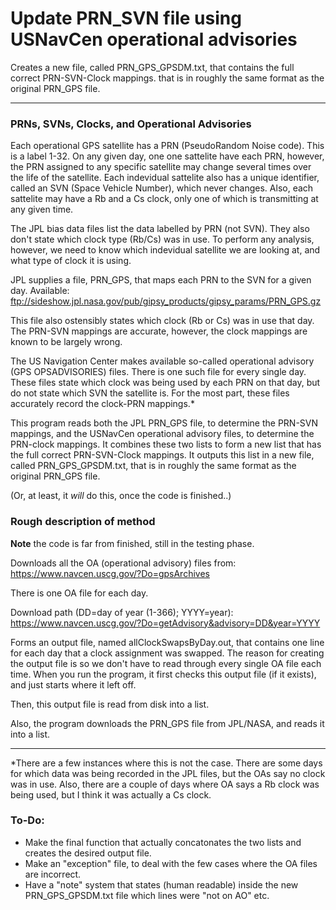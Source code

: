 # Update PRN_SVN file using USNavCen operational advisories


Creates a new file, called 
PRN_GPS_GPSDM.txt, 
that contains the full correct PRN-SVN-Clock mappings. 
that is in roughly the same format as the original PRN_GPS file.

********************************************************************************

### PRNs, SVNs, Clocks, and Operational Advisories

Each operational GPS satellite has a PRN (PseudoRandom Noise code).
This is a label 1-32.
On any given day, one one sattelite have each PRN, however, the PRN assigned
to any specific satellite may change several times over the life of the 
satellite.
Each indevidual sattelite also has a unique identifier, called an SVN (Space
Vehicle Number), which never changes.
Also, each sattelite may have a Rb and a Cs clock, only one of which is 
transmitting at any given time.

The JPL bias data files list the data labelled by PRN (not SVN). They also don't
state which clock type (Rb/Cs) was in use.
To perform any analysis, however, we need to know which indevidual satellite
we are looking at, and what type of clock it is using.

JPL supplies a file, PRN_GPS, that maps each PRN to the SVN for a given day.
Available:
ftp://sideshow.jpl.nasa.gov/pub/gipsy_products/gipsy_params/PRN_GPS.gz

This file also ostensibly states which clock (Rb or Cs) was in use that day.
The PRN-SVN mappings are accurate, however, the clock mappings are known to be
largely wrong.

The US Navigation Center makes available so-called operational advisory
(GPS OPSADVISORIES) files. There is one such file for every single day.
These files state which clock was being used by each PRN on that day, but do
not state which SVN the satellite is.
For the most part, these files accurately record the clock-PRN mappings.*

This program reads both the JPL PRN_GPS file, to determine the PRN-SVN mappings,
and the USNavCen operational advisory files, to determine the PRN-clock mappings.
It combines these two lists to form a new list that has the full correct
PRN-SVN-Clock mappings. It outputs this list in a new file, called
PRN_GPS_GPSDM.txt, that is in roughly the same format as the original PRN_GPS file.

(Or, at least, it _will_ do this, once the code is finished..)


### Rough description of method

**Note** the code is far from finished, still in the testing phase.

Downloads all the OA (operational advisory) files from:
https://www.navcen.uscg.gov/?Do=gpsArchives

There is one OA file for each day.

Download path (DD=day of year (1-366); YYYY=year):
https://www.navcen.uscg.gov/?Do=getAdvisory&advisory=DD&year=YYYY



Forms an output file, named allClockSwapsByDay.out, that contains one line
for each day that a clock assignment was swapped.
The reason for creating the output file is so we don't have to read through 
every single OA file each time. 
When you run the program, it first checks this output file (if it exists), and
just starts where it left off.

Then, this output file is read from disk into a list.

Also, the program downloads the PRN_GPS file from JPL/NASA, and reads it into a
list.



********************************************************************************

*There are a few instances where this is not the case.
There are some days for which data was being recorded in the JPL files, but the
OAs say no clock was in use.
Also, there are a couple of days where OA says a Rb clock was being used, but I
think it was actually a Cs clock.


### To-Do:

  * Make the final function that actually concatonates the two lists and creates
    the desired output file.
  * Make an "exception" file, to deal with the few cases where the OA files are
    incorrect.
  * Have a "note" system that states (human readable) inside the 
    new PRN_GPS_GPSDM.txt file which lines were "not on AO" etc.




















